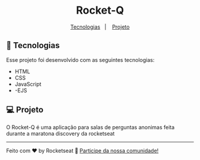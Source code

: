 <h1 align="center">
  Rocket-Q
</h1>

<p align="center">
  <a href="#-tecnologias">Tecnologias</a>&nbsp;&nbsp;&nbsp;|&nbsp;&nbsp;&nbsp;
  <a href="#-projeto">Projeto</a>
</p>


## 🚀 Tecnologias

Esse projeto foi desenvolvido com as seguintes tecnologias:

- HTML
- CSS
- JavaScript
- -EJS

## 💻 Projeto

O Rocket-Q é uma aplicação para salas de perguntas anonimas feita durante a maratona discovery da rocketseat

---

Feito com ♥ by Rocketseat :wave: [Participe da nossa comunidade!](https://discordapp.com/invite/gCRAFhc)
